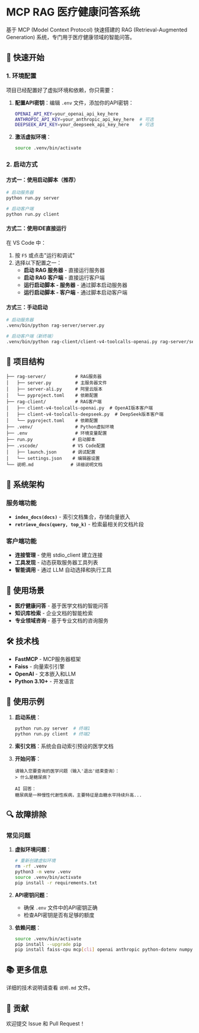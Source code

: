 # MCP RAG 医疗健康问答系统

基于 MCP (Model Context Protocol) 快速搭建的 RAG (Retrieval-Augmented Generation) 系统，专门用于医疗健康领域的智能问答。

## 🚀 快速开始

### 1. 环境配置

项目已经配置好了虚拟环境和依赖，你只需要：

1. **配置API密钥**：编辑 `.env` 文件，添加你的API密钥：
   ```bash
   OPENAI_API_KEY=your_openai_api_key_here
   ANTHROPIC_API_KEY=your_anthropic_api_key_here  # 可选
   DEEPSEEK_API_KEY=your_deepseek_api_key_here    # 可选
   ```

2. **激活虚拟环境**：
   ```bash
   source .venv/bin/activate
   ```

### 2. 启动方式

#### 方式一：使用启动脚本（推荐）

```bash
# 启动服务器
python run.py server

# 启动客户端
python run.py client
```

#### 方式二：使用IDE直接运行

在 VS Code 中：
1. 按 `F5` 或点击"运行和调试"
2. 选择以下配置之一：
   - **启动 RAG 服务器** - 直接运行服务器
   - **启动 RAG 客户端** - 直接运行客户端
   - **运行启动脚本 - 服务器** - 通过脚本启动服务器
   - **运行启动脚本 - 客户端** - 通过脚本启动客户端

#### 方式三：手动启动

```bash
# 启动服务器
.venv/bin/python rag-server/server.py

# 启动客户端（新终端）
.venv/bin/python rag-client/client-v4-toolcalls-openai.py rag-server/server.py
```

## 📁 项目结构

```
├── rag-server/           # RAG服务器
│   ├── server.py         # 主服务器文件
│   ├── server-ali.py     # 阿里云版本
│   └── pyproject.toml    # 依赖配置
├── rag-client/           # RAG客户端
│   ├── client-v4-toolcalls-openai.py  # OpenAI版本客户端
│   ├── client-v4-toolcalls-deepseek.py  # DeepSeek版本客户端
│   └── pyproject.toml    # 依赖配置
├── .venv/                # Python虚拟环境
├── .env                  # 环境变量配置
├── run.py               # 启动脚本
├── .vscode/             # VS Code配置
│   ├── launch.json      # 调试配置
│   └── settings.json    # 编辑器设置
└── 说明.md              # 详细说明文档
```

## 🔧 系统架构

### 服务端功能
- **`index_docs(docs)`** - 索引文档集合，存储向量嵌入
- **`retrieve_docs(query, top_k)`** - 检索最相关的文档片段

### 客户端功能
- **连接管理** - 使用 stdio_client 建立连接
- **工具发现** - 动态获取服务器工具列表
- **智能调用** - 通过 LLM 自动选择和执行工具

## 🎯 使用场景

- **医疗健康问答** - 基于医学文档的智能问答
- **知识库检索** - 企业文档的智能检索
- **专业领域咨询** - 基于专业文档的咨询服务

## 🛠️ 技术栈

- **FastMCP** - MCP服务器框架
- **Faiss** - 向量索引引擎
- **OpenAI** - 文本嵌入和LLM
- **Python 3.10+** - 开发语言

## 📝 使用示例

1. **启动系统**：
   ```bash
   python run.py server  # 终端1
   python run.py client  # 终端2
   ```

2. **索引文档**：系统会自动索引预设的医学文档

3. **开始问答**：
   ```
   请输入您要查询的医学问题（输入'退出'结束查询）：
   > 什么是糖尿病？
   
   AI 回答：
   糖尿病是一种慢性代谢性疾病，主要特征是血糖水平持续升高...
   ```

## 🔍 故障排除

### 常见问题

1. **虚拟环境问题**：
   ```bash
   # 重新创建虚拟环境
   rm -rf .venv
   python3 -m venv .venv
   source .venv/bin/activate
   pip install -r requirements.txt
   ```

2. **API密钥问题**：
   - 确保 `.env` 文件中的API密钥正确
   - 检查API密钥是否有足够的额度

3. **依赖问题**：
   ```bash
   source .venv/bin/activate
   pip install --upgrade pip
   pip install faiss-cpu mcp[cli] openai anthropic python-dotenv numpy
   ```

## 📚 更多信息

详细的技术说明请查看 `说明.md` 文件。

## 🤝 贡献

欢迎提交 Issue 和 Pull Request！
